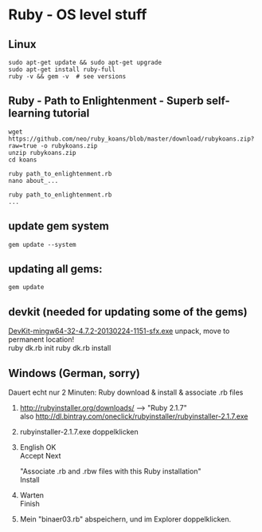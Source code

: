 # Ruby - OS level stuff

## Linux
    sudo apt-get update && sudo apt-get upgrade
	sudo apt-get install ruby-full
	ruby -v && gem -v  # see versions

## Ruby - Path to Enlightenment - Superb self-learning tutorial
    wget https://github.com/neo/ruby_koans/blob/master/download/rubykoans.zip?raw=true -o rubykoans.zip
    unzip rubykoans.zip
    cd koans

    ruby path_to_enlightenment.rb
    nano about_...

	ruby path_to_enlightenment.rb
	...

## update gem system
    gem update --system

## updating all gems:
    gem update

## devkit (needed for updating some of the gems)
[DevKit-mingw64-32-4.7.2-20130224-1151-sfx.exe](http://rubyinstaller.org/downloads/)
unpack, move to permanent location!  
    ruby dk.rb init
    ruby dk.rb install

    
## Windows (German, sorry)

Dauert echt nur 2 Minuten:  Ruby download & install & associate .rb files

1)  
   http://rubyinstaller.org/downloads/ --> "Ruby 2.1.7"   
   also http://dl.bintray.com/oneclick/rubyinstaller/rubyinstaller-2.1.7.exe

2)  
   rubyinstaller-2.1.7.exe doppelklicken

3)  
   English OK  
   Accept Next  
   
   "Associate .rb and .rbw files with this Ruby installation"  
   Install  

4)  
   Warten  
   Finish  
   
5)  
   Mein "binaer03.rb" abspeichern, und im Explorer doppelklicken.  


